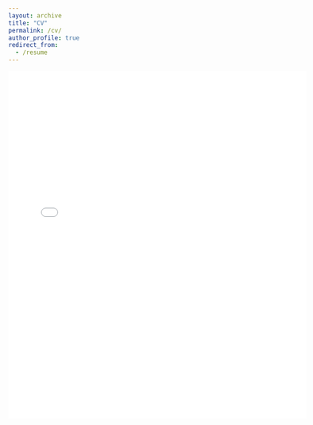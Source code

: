 ```yaml
---
layout: archive
title: "CV"
permalink: /cv/
author_profile: true
redirect_from:
  - /resume
---
```

<embed src="{{ site.baseurl }}/files/CV_ankush_gk__.pdf" width="600" height="700" type='application/pdf'>

